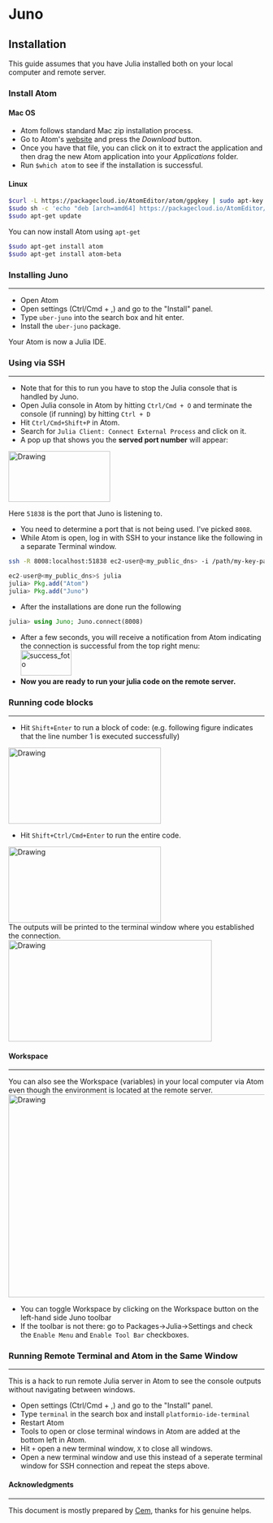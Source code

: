 # Juno

## Installation

This guide assumes that you have Julia installed both on your local computer and
remote server.

### Install Atom

#### Mac OS
* Atom follows standard Mac zip installation process.
* Go to Atom's [website](https://atom.io) and press the *Download* button.
* Once you have that file, you can click on it to extract the application and then drag the new Atom application into your *Applications* folder.
* Run ```$which atom``` to see if the installation is successful.

#### Linux
```bash
$curl -L https://packagecloud.io/AtomEditor/atom/gpgkey | sudo apt-key add -
$sudo sh -c 'echo "deb [arch=amd64] https://packagecloud.io/AtomEditor/atom/any/ $any main" > /etc/apt/sources.list.d/atom.list'
$sudo apt-get update
```
You can now install Atom using ```apt-get```
```bash
$sudo apt-get install atom
$sudo apt-get install atom-beta
```

### Installing Juno
---
* Open Atom
* Open settings (Ctrl/Cmd + ,) and go to the "Install" panel.
* Type ```uber-juno``` into the search box and hit enter.
* Install the ```uber-juno``` package.

Your Atom is now a Julia IDE.

### Using via SSH
---
* Note that for this to run you have to stop the Julia console that is handled by Juno.
* Open Julia console in Atom by hitting ```Ctrl/Cmd + O``` and terminate the console (if running) by hitting ```Ctrl + D```
* Hit ```Ctrl/Cmd+Shift+P``` in Atom.
* Search for ```Julia Client: Connect External Process``` and click on it.
* A pop up that shows you the **served port number** will appear:<br/>
<img src="https://github.com/kirnap/learnbyfun/blob/master/AWS/juno_tutorial/img/juno_external.png?raw=true" alt="Drawing" style="height:100px;width:200px;"/>

Here ```51838``` is the port that Juno is listening to.  

* You need to determine a port that is not being used. I've picked ```8008```.
* While Atom is open, log in with SSH to your instance like the following in a separate Terminal window.

```bash
ssh -R 8008:localhost:51838 ec2-user@<my_public_dns> -i /path/my-key-pair.pem
```  

```julia
ec2-user@<my_public_dns>$ julia
julia> Pkg.add("Atom")
julia> Pkg.add("Juno")
```
* After the installations are done run the following

```julia
julia> using Juno; Juno.connect(8008)
```  

* After a few seconds, you will receive a notification from Atom indicating the
connection is successful from the top right menu:<br/>
<img
src="https://github.com/kirnap/learnbyfun/blob/master/AWS/juno_tutorial/img/juno_success1.png?raw=true" alt="success_foto" style="height:50px;width:100px;"/>
* **Now you are ready to run your julia code on the remote server.**

### Running code blocks
---
* Hit ```Shift+Enter``` to run a block of code: (e.g. following figure indicates that the line number 1 is executed successfully)<br/>
<img src="https://github.com/kirnap/learnbyfun/raw/master/AWS/juno_tutorial/img/block_run.png" alt="Drawing" style="height:150px;width:300px;"/>

* Hit ```Shift+Ctrl/Cmd+Enter``` to run the entire code. <br/>
<img src="https://github.com/kirnap/learnbyfun/raw/master/AWS/juno_tutorial/img/all_run.png" alt="Drawing" style="height:150px;width:300px;"/>
<br/>
The outputs will be
printed to the terminal window where you established the connection.
<img src="https://github.com/kirnap/learnbyfun/raw/master/AWS/juno_tutorial/img/console_output.png" alt="Drawing" style="height:200px; width:400px" />


#### Workspace
---
You can also see the Workspace (variables) in your local computer via Atom even
though the environment is located at the remote server.
<img src="https://github.com/kirnap/learnbyfun/raw/master/AWS/juno_tutorial/img/workspace.png" alt="Drawing" style="height:400px;width:800px;" />
* You can toggle Workspace by clicking on the Workspace button on the left-hand
side Juno toolbar
* If the toolbar is not there: go to Packages->Julia->Settings and check the
```Enable Menu``` and ```Enable Tool Bar``` checkboxes.

### Running Remote Terminal and Atom in the Same Window
---
This is a hack to run remote Julia server in Atom to see the console outputs
without navigating between windows.
* Open settings (Ctrl/Cmd + ,) and go to the "Install" panel.
* Type ```terminal``` in the search box and install ```platformio-ide-terminal```
* Restart Atom
* Tools to open or close terminal windows in Atom are added at the bottom left in Atom.
* Hit ```+``` open a new terminal window, ```X``` to close all windows.
* Open a new terminal window and use this instead of a seperate terminal window for SSH connection and repeat the steps above.


#### Acknowledgments
---
This document is mostly prepared by [Cem](https://github.com/ceteke), thanks for his genuine helps.
